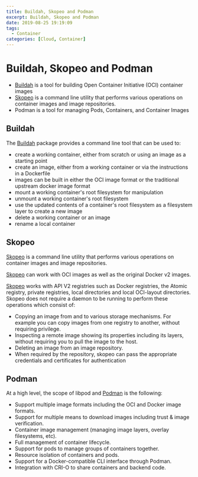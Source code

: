 ```yaml
---
title: Buildah, Skopeo and Podman
excerpt: Buildah, Skopeo and Podman
date: 2019-08-25 19:19:09
tags:
  - Container
categories: [Cloud, Container]
---
```


# Buildah, Skopeo and Podman

- [Buildah](https://github.com/containers/buildah) is a tool for building Open Container Initiative (OCI) container images
- [Skopeo](https://github.com/containers/skopeo) is a command line utility that performs various operations on container images and image repositories.
- Podman is a tool for managing Pods, Containers, and Container Images

## Buildah

The [Buildah](https://github.com/containers/buildah) package provides a command line tool that can be used to:

- create a working container, either from scratch or using an image as a starting point
- create an image, either from a working container or via the instructions in a Dockerfile
- images can be built in either the OCI image format or the traditional upstream docker image format
- mount a working container's root filesystem for manipulation
- unmount a working container's root filesystem
- use the updated contents of a container's root filesystem as a filesystem layer to create a new image
- delete a working container or an image
- rename a local container

## Skopeo
[Skopeo](https://github.com/containers/skopeo) is a command line utility that performs various operations on container images and image repositories.

[Skopeo](https://github.com/containers/skopeo) can work with OCI images as well as the original Docker v2 images.

[Skopeo](https://github.com/containers/skopeo) works with API V2 registries such as Docker registries, the Atomic registry, private registries, local directories and local OCI-layout directories. Skopeo does not require a daemon to be running to perform these operations which consist of:

- Copying an image from and to various storage mechanisms. For example you can copy images from one registry to another, without requiring privilege.
- Inspecting a remote image showing its properties including its layers, without requiring you to pull the image to the host.
- Deleting an image from an image repository.
- When required by the repository, skopeo can pass the appropriate credentials and certificates for authentication

## Podman

At a high level, the scope of libpod and [Podman](https://github.com/containers/libpod) is the following:
- Support multiple image formats including the OCI and Docker image formats.
- Support for multiple means to download images including trust & image verification.
- Container image management (managing image layers, overlay filesystems, etc).
- Full management of container lifecycle.
- Support for pods to manage groups of containers together.
- Resource isolation of containers and pods.
- Support for a Docker-compatible CLI interface through Podman.
- Integration with CRI-O to share containers and backend code.
